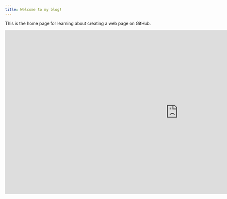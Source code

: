 ```yaml
---
title: Welcome to my blog!
---
```


This is the home page for learning about creating a web page on GitHub.


<iframe title="AdventureWorks Report" width="1140" height="541.25" src="https://app.powerbi.com/reportEmbed?reportId=c2a0a6ec-4cda-4d62-8e6a-582e72fb1b0e&autoAuth=true&ctid=14db7f93-a9cd-49ce-9fcd-d6845cdeee64" frameborder="0" allowFullScreen="true"></iframe>
